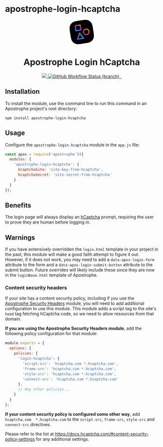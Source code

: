 # apostrophe-login-hcaptcha

<div align="center">
  <img src="https://raw.githubusercontent.com/apostrophecms/apostrophe/main/logo.svg" alt="ApostropheCMS logo" width="80" height="80">

  <h1>Apostrophe Login hCaptcha</h1>
  <p>
    <a aria-label="Apostrophe logo" href="https://v2.docs.apostrophecms.org">
      <img src="https://img.shields.io/badge/MADE%20FOR%20Apostrophe%203-000000.svg?style=for-the-badge&logo=Apostrophe&labelColor=6516dd">
    </a>
    <a aria-label="Test status" href="https://github.com/apostrophecms/apostrophe-login-hcaptcha/actions">
      <img alt="GitHub Workflow Status (branch)" src="https://img.shields.io/github/workflow/status/apostrophecms/apostrophe-login-hcaptcha/Tests/main?label=Tests&labelColor=000000&style=for-the-badge">
    </a>
    <a aria-label="Join the community on Discord" href="http://chat.apostrophecms.org">
      <img alt="" src="https://img.shields.io/discord/517772094482677790?color=5865f2&label=Join%20the%20Discord&logo=discord&logoColor=fff&labelColor=000&style=for-the-badge&logoWidth=20">
    </a>
    <a aria-label="License" href="https://github.com/apostrophecms/apostrophe-login-hcaptcha/blob/main/LICENSE.md">
      <img alt="" src="https://img.shields.io/static/v1?style=for-the-badge&labelColor=000000&label=License&message=MIT&color=3DA639">
    </a>
  </p>
</div>

## Installation

To install the module, use the command line to run this command in an Apostrophe project's root directory:

```
npm install apostrophe-login-hcaptcha
```

## Usage

Configure the `apostrophe-login-hcaptcha` module in the `app.js` file:

```javascript
const apos = require('apostrophe')({
  modules: {
    'apostrophe-login-hcaptcha': {
      hcaptchaSite: 'site-key-from-hcaptcha',
      hcaptchaSecret: 'site-secret-from-hcaptcha'
    }
  }
});
```

## Benefits

The login page will always display an [hCaptcha](https://docs.hcaptcha.com) prompt, requiring the user to prove they are human before logging in.

## Warnings

If you have extensively overridden the `login.html` template in your project in the past, this module will make a good faith attempt to figure it out. However, if it does not work, you may need to add a `data-apos-login-form` attribute to the form and a `data-apos-login-submit-button` attribute to the submit button. Future overrides will likely include these since they are now in the `loginBase.html` template of Apostrophe.

### Content security headers

If your site has a content security policy, including if you use the [Apostrophe Security Headers](https://www.npmjs.com/package/apostrophe-security-headers) module, you will need to add additional configuration to use this module. This module adds a script tag to the site's `head` tag fetching hCaptcha code, so we need to allow resources from that domain.

**If you are using the Apostrophe Security Headers module**, add the following policy configuration for that module:

```javascript
module.exports = {
  options: {
    policies: {
      'login-hcaptcha': {
        'script-src': 'hcaptcha.com *.hcaptcha.com',
        'frame-src': 'hcaptcha.com *.hcaptcha.com',
        'style-src': 'hcaptcha.com *.hcaptcha.com',
        'connect-src': 'hcaptcha.com *.hcaptcha.com'
      },
      // Any other policies...
    }
  }
};
```

**If your content security policy is configured some other way**, add `hcaptcha.com  *.hcaptcha.com` to the `script-src`, `frame-src`, `style-src` and `connect-src` directives.

Please refer to the list at https://docs.hcaptcha.com/#content-security-policy-settings for any additional settings.
